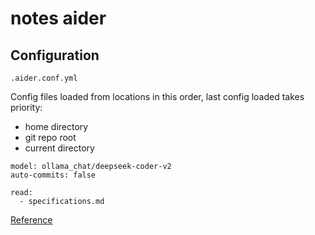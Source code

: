 # notes aider

## Configuration

`.aider.conf.yml` 

Config files loaded from locations in this order, last config loaded takes
priority:
- home directory
- git repo root
- current directory


```
model: ollama_chat/deepseek-coder-v2
auto-commits: false

read:
  - specifications.md
```

[Reference](https://aider.chat/docs/config/aider_conf.html)



